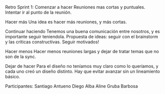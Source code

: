Retro Sprint 1:
Comenzar a hacer
Reuniones mas cortas y puntuales. Intentar ir al punto de la reunión. 


Hacer más
Una idea es hacer más reuniones, y más cortas.


Continuar haciendo 
Tenemos una buena comunicación entre nosotros, y es importante seguir teniendola.
Propuesta de ideas: seguir con el brainstorm y las críticas constructivas.
Seguir motivados!


Hacer menos 
Hacer menos reuniones largas y dejar de tratar temas que no son de la sync.


Dejar de hacer
Para el diseño no teníamos muy claro como lo queríamos, y cada uno creó un diseño distinto. Hay que evitar avanzar sin un lineamiento básico.


Participantes:
Santiago Antueno
Diego Alba
Aline Gruba Barbosa
